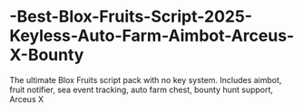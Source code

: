 # -Best-Blox-Fruits-Script-2025-Keyless-Auto-Farm-Aimbot-Arceus-X-Bounty
The ultimate Blox Fruits script pack with no key system. Includes aimbot, fruit notifier, sea event tracking, auto farm chest, bounty hunt support, Arceus X
